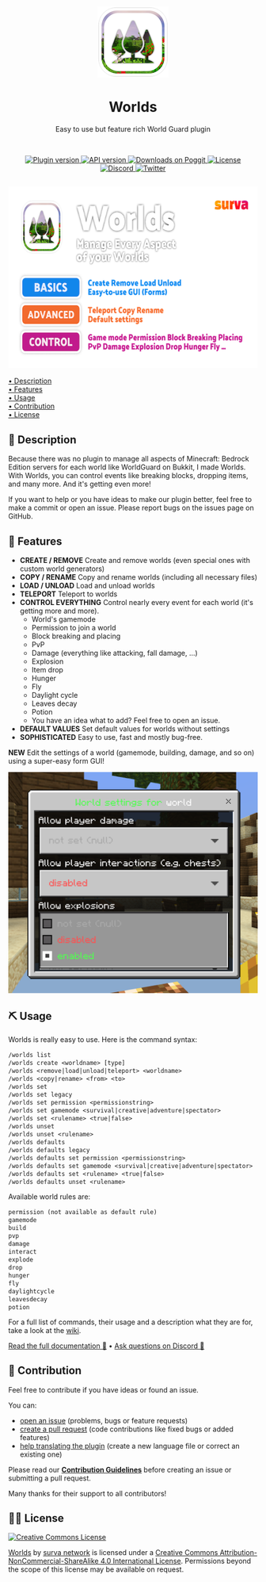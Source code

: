 <p align="center">
    <img src=".github/.media/logo.png" width="144" height="144" alt="Worlds plugin Logo">
</p>

<h1 align="center">Worlds</h1>
<p align="center">Easy to use but feature rich World Guard plugin</p>

<br>

<p align="center">
    <a href="https://poggit.pmmp.io/p/Worlds">
        <img src="https://poggit.pmmp.io/shield.state/Worlds" alt="Plugin version">
    </a>
    <a href="https://github.com/pmmp/PocketMine-MP">
        <img src="https://poggit.pmmp.io/shield.api/Worlds" alt="API version">
    </a>
    <a href="https://poggit.pmmp.io/p/Worlds">
        <img src="https://poggit.pmmp.io/shield.dl/Worlds" alt="Downloads on Poggit">
    </a>
    <a href="https://github.com/survanetwork/Worlds/blob/master/LICENSE">
        <img src="https://img.shields.io/badge/license-CC--BY--NC--SA--4.0-orange.svg" alt="License">
    </a>
    <a href="https://discord.gg/t4Kg4j3829">
        <img src="https://img.shields.io/discord/685532530451283997?color=blueviolet" alt="Discord">
    </a>
    <a href="https://twitter.com/survanetwork">
        <img src="https://img.shields.io/twitter/url?label=SURVA%20network%20on%20Twitter&style=social&url=https%3A%2F%2Ftwitter.com%2Fsurvanetwork" alt="Twitter">
    </a>
</p>

##

<p align="center">
    <img src=".github/.media/feature-banner.png" width="650" height="366" alt="World plugin features">
</p>

[• Description](#-description)  
[• Features](#-features)  
[• Usage](#-usage)  
[• Contribution](#-contribution)  
[• License](#%EF%B8%8F-license)

## 📙 Description
Because there was no plugin to manage all aspects of Minecraft: Bedrock Edition servers for each world like WorldGuard on Bukkit, I made Worlds.
With Worlds, you can control events like breaking blocks, dropping items, and many more. And it's getting even more!

If you want to help or you have ideas to make our plugin better, feel free to make a commit or open an issue.
Please report bugs on the issues page on GitHub.

## 🎁 Features
- **CREATE / REMOVE** Create and remove worlds (even special ones with custom world generators)
- **COPY / RENAME** Copy and rename worlds (including all necessary files)
- **LOAD / UNLOAD** Load and unload worlds
- **TELEPORT** Teleport to worlds
- **CONTROL EVERYTHING** Control nearly every event for each world (it's getting more and more).
    - World's gamemode
    - Permission to join a world
    - Block breaking and placing
    - PvP
    - Damage (everything like attacking, fall damage, ...)
    - Explosion
    - Item drop
    - Hunger
    - Fly
    - Daylight cycle
    - Leaves decay
    - Potion
    - You have an idea what to add? Feel free to open an issue.
- **DEFAULT VALUES** Set default values for worlds without settings
- **SOPHISTICATED** Easy to use, fast and mostly bug-free.

**NEW** Edit the settings of a world (gamemode, building, damage, and so on) using a super-easy form GUI!

<img src=".github/.media/world-settings-form.png" width="540px" alt="Screenshot of world settings form">

## ⛏ Usage
Worlds is really easy to use. Here is the command syntax:

```
/worlds list
/worlds create <worldname> [type]
/worlds <remove|load|unload|teleport> <worldname>
/worlds <copy|rename> <from> <to>
/worlds set
/worlds set legacy
/worlds set permission <permissionstring>
/worlds set gamemode <survival|creative|adventure|spectator>
/worlds set <rulename> <true|false>
/worlds unset
/worlds unset <rulename>
/worlds defaults
/worlds defaults legacy
/worlds defaults set permission <permissionstring>
/worlds defaults set gamemode <survival|creative|adventure|spectator>
/worlds defaults set <rulename> <true|false>
/worlds defaults unset <rulename>
```

Available world rules are:

```
permission (not available as default rule)
gamemode
build
pvp
damage
interact
explode
drop
hunger
fly
daylightcycle
leavesdecay
potion
```

For a full list of commands, their usage and a description what they are for, take a look at the [wiki](https://plugins.surva.net/docs/Worlds#commands).

[Read the full documentation 📖](https://plugins.surva.net/docs/Worlds) • [Ask questions on Discord 💬](https://discord.gg/t4Kg4j3829)

## 🙋‍ Contribution
Feel free to contribute if you have ideas or found an issue.

You can:
- [open an issue](https://github.com/survanetwork/Worlds/issues) (problems, bugs or feature requests)
- [create a pull request](https://github.com/survanetwork/Worlds/pulls) (code contributions like fixed bugs or added features)
- [help translating the plugin](https://github.com/survanetwork/Worlds/tree/master/resources/languages) (create a new language file or correct an existing one)

Please read our **[Contribution Guidelines](CONTRIBUTING.md)** before creating an issue or submitting a pull request.

Many thanks for their support to all contributors!

## 👨‍⚖️ License
[![Creative Commons License](https://i.creativecommons.org/l/by-nc-sa/4.0/88x31.png)](http://creativecommons.org/licenses/by-nc-sa/4.0/)

[Worlds](https://github.com/survanetwork/Worlds) by [surva network](https://github.com/survanetwork) is licensed under a [Creative Commons Attribution-NonCommercial-ShareAlike 4.0 International License](http://creativecommons.org/licenses/by-nc-sa/4.0/). Permissions beyond the scope of this license may be available on request.

